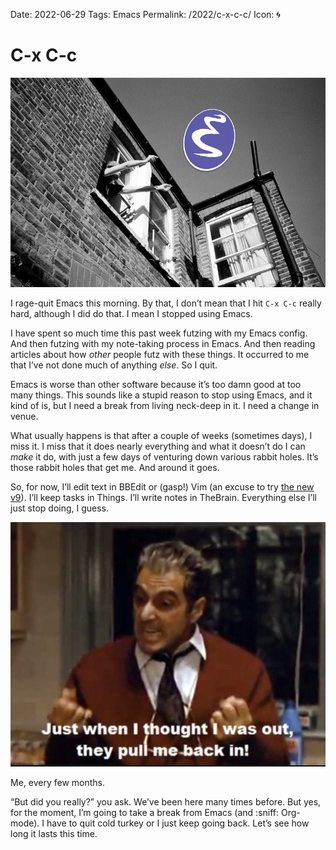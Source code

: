 Date: 2022-06-29
Tags: Emacs
Permalink: /2022/c-x-c-c/
Icon: 🌀

# C-x C-c

![](/_img/2022/20220715-C-c-C-c.png)

I rage-quit Emacs this morning. By that, I don’t mean that I hit `C-x C-c` really hard, although I did do that. I mean I stopped using Emacs.

I have spent so much time this past week futzing with my Emacs config. And then futzing with my note-taking process in Emacs. And then reading articles about how _other_ people futz with these things. It occurred to me that I’ve not done much of anything _else_. So I quit.

Emacs is worse than other software because it’s too damn good at too many things. This sounds like a stupid reason to stop using Emacs, and it kind of is, but I need a break from living neck-deep in it. I need a change in venue.

What usually happens is that after a couple of weeks (sometimes days), I miss it. I miss that it does nearly everything and what it doesn’t do I can _make_ it do, with just a few days of venturing down various rabbit holes. It’s those rabbit holes that get me. And around it goes.

So, for now, I’ll edit text in BBEdit or (gasp!) Vim (an excuse to try [the new v9](https://www.vim.org/vim90.php)). I’ll keep tasks in Things. I’ll write notes in TheBrain. Everything else I’ll just stop doing, I guess.

![](/_img/2022/20220715-pull-me-back-in.png)

Me, every few months.

“But did you really?” you ask. We’ve been here many times before. But yes, for the moment, I’m going to take a break from Emacs (and :sniff: Org-mode). I have to quit cold turkey or I just keep going back. Let’s see how long it lasts this time.